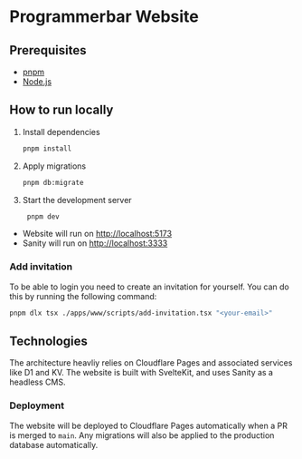 # Programmerbar Website

## Prerequisites

- [pnpm](https://pnpm.io/)
- [Node.js](https://nodejs.org/)

## How to run locally

1. Install dependencies

   ```bash
   pnpm install
   ```

1. Apply migrations

   ```bash
   pnpm db:migrate
   ```

1. Start the development server

   ```bash
    pnpm dev
   ```

- Website will run on [http://localhost:5173](http://localhost:5173)
- Sanity will run on [http://localhost:3333](http://localhost:3333)

### Add invitation

To be able to login you need to create an invitation for yourself. You can do this by running the following command:

```bash
pnpm dlx tsx ./apps/www/scripts/add-invitation.tsx "<your-email>"
```

## Technologies

The architecture heavliy relies on Cloudflare Pages and associated services like D1 and KV. The website is built with SvelteKit, and uses Sanity as a headless CMS.

### Deployment

The website will be deployed to Cloudflare Pages automatically when a PR is merged to `main`. Any migrations will also be applied to the production database automatically.
